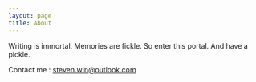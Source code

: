 ```yaml
---
layout: page
title: About
---
```


Writing is immortal.
Memories are fickle.
So enter this portal.
And have a pickle.


Contact me : [steven.win@outlook.com](mailto:steven.win@outlook.com)